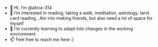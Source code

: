 - 👋 Hi, I’m @alicia-314
- 👀 I’m interested in reading, taking a walk, meditation, astrology, tarot card reading...Am into making friends, but also need a lot of space for myself
- 🌱 I’m currently learning to adapt into changes in the working environment
- 📫 Feel free to reach me here :)

<!---
alicia-314/alicia-314 is a ✨ special ✨ repository because its `README.md` (this file) appears on your GitHub profile.
You can click the Preview link to take a look at your changes.
--->
